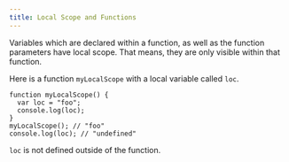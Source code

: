 ```yaml
---
title: Local Scope and Functions
---
```

Variables which are declared within a function, as well as the function parameters have local scope. That means, they are only visible within that function.

Here is a function `myLocalScope` with a local variable called `loc`.

    function myLocalScope() {
      var loc = "foo";
      console.log(loc);
    }
    myLocalScope(); // "foo"
    console.log(loc); // "undefined"

`loc` is not defined outside of the function.
